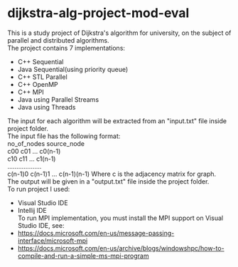 # dijkstra-alg-project-mod-eval
 
This is a study project of Dijkstra's algorithm for university, on the subject of parallel and distributed algorithms.
<br>
The project contains 7 implementations: 
- C++ Sequential
- Java Sequential(using priority queue)
- C++ STL Parallel
- C++ OpenMP
- C++ MPI
- Java using Parallel Streams
- Java using Threads

The input for each algorithm will be extracted from an "input.txt" file inside project folder. <br>
The input file has the following format: <br>
no_of_nodes source_node  <br>
c00 c01 ... c0(n-1)  <br>
c10 c11 ... c1(n-1)  <br>
...................  <br>
c(n-1)0 c(n-1)1 ... c(n-1)(n-1)
Where c is the adjacency matrix for graph.
<br>
The output will be given in a "output.txt" file inside the project folder. <br>
To run project I used:  
- Visual Studio IDE  
- Intellij IDE  <br>
To run MPI implementation, you must install the MPI support on Visual Studio IDE, see: 
-  https://docs.microsoft.com/en-us/message-passing-interface/microsoft-mpi
-  https://docs.microsoft.com/en-us/archive/blogs/windowshpc/how-to-compile-and-run-a-simple-ms-mpi-program
